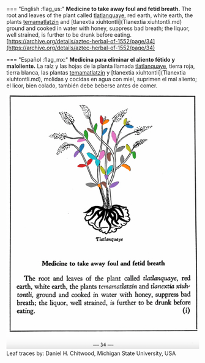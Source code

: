 
=== "English :flag_us:"
    **Medicine to take away foul and fetid breath.** The root and leaves of the plant called [tlatlanquaye](Tlatlanquaye.md), red earth, white earth, the plants [temamatlatzin](Temamatlatzin.md) and [tlanextia xiuhtontli](Tlanextia xiuhtontli.md) ground and cooked in water with honey, suppress bad breath; the liquor, well strained, is further to be drunk before eating.  
    [https://archive.org/details/aztec-herbal-of-1552/page/34](https://archive.org/details/aztec-herbal-of-1552/page/34)  


=== "Español :flag_mx:"
    **Medicina para eliminar el aliento fétido y maloliente.** La raíz y las hojas de la planta llamada [tlatlanquaye](Tlatlanquaye.md), tierra roja, tierra blanca, las plantas [temamatlatzin](Temamatlatzin.md) y [tlanextia xiuhtontli](Tlanextia xiuhtontli.md), molidas y cocidas en agua con miel, suprimen el mal aliento; el licor, bien colado, también debe beberse antes de comer.  


![D_p034.png](assets/D_p034.png)  
Leaf traces by: Daniel H. Chitwood, Michigan State University, USA  